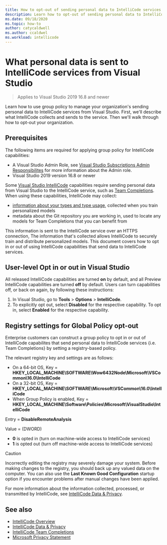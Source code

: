 ```yaml
---
title: How to opt-out of sending personal data to IntelliCode services from Visual Studio
description: Learn how to opt-out of sending personal data to IntelliCode services in Visual Studio.
ms.date: 09/18/2020
ms.topic: how-to
author: catycaldwell
ms.author: ccaldwel
ms.workload: intellicode
---
```

# What personal data is sent to IntelliCode services from Visual Studio

> Applies to Visual Studio 2019 16.8 and newer

Learn how to use group policy to manage your organization's sending personal data to IntelliCode services from Visual Studio. First,
we'll describe what IntelliCode collects and sends to the service. Then we'll walk
through how to opt-out your organization.

## Prerequisites

The following items are required for applying group policy for IntelliCode capabilities:

- A Visual Studio Admin Role, see [Visual Studio Subscriptions Admin Responsibilites](https://docs.microsoft.com/en-us/visualstudio/subscriptions/admin-responsibilities?view=vs-2019) for more information about the Admin role.
- Visual Studio 2019 version 16.8 or newer

Some [Visual Studio IntelliCode](https://aka.ms/intellicode) capabilities require sending personal data from Visual Studio to the IntelliCode service, such as [Team Completions](https://aka.ms/vsic-teamcompletions). When using these capabilities, IntelliCode may collect: 

- [information about your types and type usage](https://aka.ms/vsic/data-and-privacy), collected when you train personalized models
- metadata about the Git repository you are working in, used to locate any models for Team Completions that you can benefit from

This information is sent to the IntelliCode service over an HTTPS connection, The information that's collected allows IntelliCode to securely train and distribute personalized models. This document covers how to opt in or out of using IntelliCode capabilities that send data to IntelliCode services.
## User-level Opt in or out in Visual Studio
All released IntelliCode capabilities are turned **on** by default, and all Preview IntelliCode capabilities are turned **off** by default. Users can turn capabilities off, or back on again, by following these instructions:

1. In Visual Studio, go to **Tools** > **Options** > **IntelliCode**.
1. To explicitly opt out, select **Disabled** for the respective capability. To opt in, select **Enabled** for the respective capability.


## Registry settings for Global Policy opt-out

Enterprise customers can construct a group policy to opt in or out of IntelliCode capabilites that send personal data to IntelliCode services {i.e. Team Completions} by setting a registry-based policy.

The relevant registry key and settings are as follows:

- On a 64-bit OS, Key = **HKEY_LOCAL_MACHINE\SOFTWARE\Wow6432Node\Microsoft\VSCommon\16.0\IntelliCode**
- On a 32-bit OS, Key = **HKEY_LOCAL_MACHINE\SOFTWARE\Microsoft\VSCommon\16.0\IntelliCode**
- When Group Policy is enabled, Key = **HKEY_LOCAL_MACHINE\Software\Policies\Microsoft\VisualStudio\IntelliCode**


Entry = **DisableRemoteAnalysis**

Value = (DWORD)

- **0** is opted in (turn on machine-wide access to IntelliCode services)
- **1** is opted out (turn off machine-wide access to IntelliCode services)

> [!CAUTION]
> Incorrectly editing the registry may severely damage your system. Before making changes to the registry, you should back up any valued data on the computer. You can also use the **Last Known Good Configuration** startup option if you encounter problems after manual changes have been applied.

For more information about the information collected, processed, or transmitted by IntelliCode, see [IntelliCode Data & Privacy](https://docs.microsoft.com/visualstudio/intellicode/custom-models#data-and-privacy).

## See also
* [IntelliCode Overview](https://aka.ms/intellicode)
* [IntelliCode Data & Privacy](https://aka.ms/vsic/data-and-privacy)
* [IntelliCode Team Completions](https://aka.ms/vsic-teamcompletions)
* [Microsoft Privacy Statement](https://privacy.microsoft.com/privacystatement)
